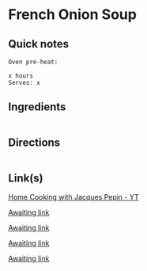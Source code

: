 # French Onion Soup

## Quick notes 
```
Oven pre-heat:

x hours
Serves: x
```

## Ingredients
```

```


## Directions
```

```


## Link(s)
[Home Cooking with Jacques Pepin - YT](https://www.youtube.com/watch?v=0B9qSBEtSPc)

[Awaiting link](url)

[Awaiting link](url)

[Awaiting link](url)

[Awaiting link](url)

